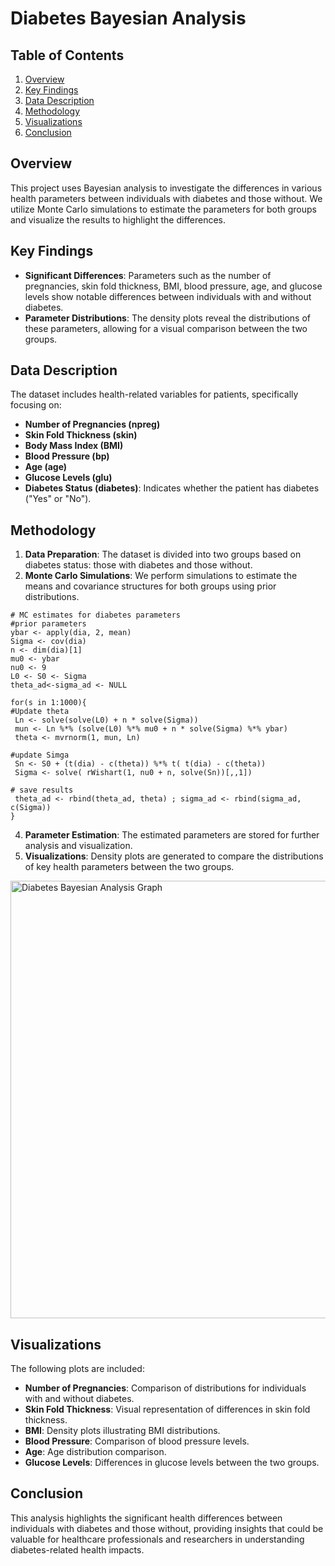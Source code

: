 # Diabetes Bayesian Analysis
 
## Table of Contents
1. [Overview](#overview) 
2. [Key Findings](#key-findings) 
3. [Data Description](#data-description)
4. [Methodology](#methodology) 
5. [Visualizations](#visualizations)
6. [Conclusion](#conclusion)

## Overview
This project uses Bayesian analysis to investigate the differences in various health parameters between individuals with diabetes and those without. We utilize Monte Carlo simulations to estimate the parameters for both groups and visualize the results to highlight the differences.

## Key Findings
- **Significant Differences**: Parameters such as the number of pregnancies, skin fold thickness, BMI, blood pressure, age, and glucose levels show notable differences between individuals with and without diabetes.
- **Parameter Distributions**: The density plots reveal the distributions of these parameters, allowing for a visual comparison between the two groups.

## Data Description
The dataset includes health-related variables for patients, specifically focusing on:
- **Number of Pregnancies (npreg)**
- **Skin Fold Thickness (skin)**
- **Body Mass Index (BMI)**
- **Blood Pressure (bp)**
- **Age (age)**
- **Glucose Levels (glu)**
- **Diabetes Status (diabetes)**: Indicates whether the patient has diabetes ("Yes" or "No").

## Methodology
1. **Data Preparation**: The dataset is divided into two groups based on diabetes status: those with diabetes and those without.
2. **Monte Carlo Simulations**: We perform simulations to estimate the means and covariance structures for both groups using prior distributions.
```
# MC estimates for diabetes parameters
#prior parameters
ybar <- apply(dia, 2, mean)
Sigma <- cov(dia)
n <- dim(dia)[1]
mu0 <- ybar
nu0 <- 9
L0 <- S0 <- Sigma
theta_ad<-sigma_ad <- NULL

for(s in 1:1000){ 
#Update theta
 Ln <- solve(solve(L0) + n * solve(Sigma))
 mun <- Ln %*% (solve(L0) %*% mu0 + n * solve(Sigma) %*% ybar)
 theta <- mvrnorm(1, mun, Ln)
 
#update Simga
 Sn <- S0 + (t(dia) - c(theta)) %*% t( t(dia) - c(theta))
 Sigma <- solve( rWishart(1, nu0 + n, solve(Sn))[,,1])
 
# save results
 theta_ad <- rbind(theta_ad, theta) ; sigma_ad <- rbind(sigma_ad, c(Sigma))
}
```
4. **Parameter Estimation**: The estimated parameters are stored for further analysis and visualization.
5. **Visualizations**: Density plots are generated to compare the distributions of key health parameters between the two groups.
<img src="https://github.com/RoryQo/R-Diabetes-Bayesian-Analysis-Lab/raw/main/Graph1.jpg" alt="Diabetes Bayesian Analysis Graph" style="width: 700px;" />


## Visualizations
The following plots are included:
- **Number of Pregnancies**: Comparison of distributions for individuals with and without diabetes.
- **Skin Fold Thickness**: Visual representation of differences in skin fold thickness.
- **BMI**: Density plots illustrating BMI distributions.
- **Blood Pressure**: Comparison of blood pressure levels.
- **Age**: Age distribution comparison.
- **Glucose Levels**: Differences in glucose levels between the two groups.

## Conclusion
This analysis highlights the significant health differences between individuals with diabetes and those without, providing insights that could be valuable for healthcare professionals and researchers in understanding diabetes-related health impacts.
